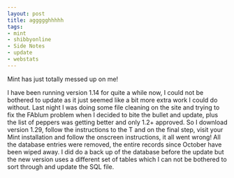 ```yaml
---
layout: post
title: aggggghhhhh
tags:
- mint
- shibbyonline
- Side Notes
- update
- webstats
---
```

Mint has just totally messed up on me!

I have been running version 1.14 for quite a while now, I could not be bothered to update as it just seemed like a bit more extra work I could do without.
Last night I was doing some file cleaning on the site and trying to fix the FAblum problem when I decided to bite the bullet and update, plus the list of peppers was getting better and only 1.2+ approved.
So I download version 1.29, follow the instructions to the T and on the final step, visit your Mint installation and follow the onscreen instructions, it all went wrong!
All the database entries were removed, the entire records since October have been wiped away. I did do a back up of the database before the update but the new version uses a different set of tables which I can not be bothered to sort through and update the SQL file.
